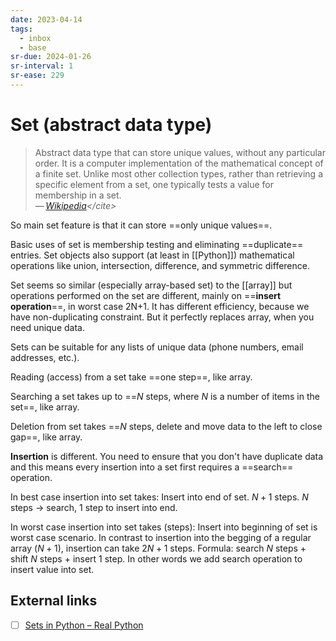 ```yaml
---
date: 2023-04-14
tags:
  - inbox
  - base
sr-due: 2024-01-26
sr-interval: 1
sr-ease: 229
---
```


# Set (abstract data type)

> Abstract data type that can store unique values, without any particular order.
> It is a computer implementation of the mathematical concept of a finite set.
> Unlike most other collection types, rather than retrieving a specific element
> from a set, one typically tests a value for membership in a set.\
> — <cite>[Wikipedia](https://en.wikipedia.org/wiki/Set_\(abstract_data_type\))</cite>

So main set feature is that it can store ==only unique values==. <!--SR:!2024-09-13,17,259-->

Basic uses of set is membership testing and eliminating ==duplicate== entries.
Set objects also support (at least in [[Python]]) mathematical operations like
union, intersection, difference, and symmetric difference. <!--SR:!2024-10-12,28,239-->

Set seems so similar (especially array-based set) to the [[array]] but
operations performed on the set are different, mainly on
==**insert operation**==, in worst case 2N+1. It has different efficiency,
because we have non-duplicating constraint. But it perfectly replaces array,
when you need unique data. <!--SR:!2024-09-08,11,240-->

Sets can be suitable for any lists of unique data (phone numbers, email
addresses, etc.).

Reading (access) from a set take ==one step==, like array. <!--SR:!2024-09-23,34,266-->

Searching a set takes up to ==$N$ steps, where $N$ is a number of items in the
set==, like array.

Deletion from set takes ==$N$ steps, delete and move data to the left to close
gap==, like array.

**Insertion** is different. You need to ensure that you don't have duplicate
data and this means every insertion into a set first requires a ==search==
operation. <!--SR:!2024-09-07,5,237-->

In best case insertion into set takes:
&#10;
Insert into end of set. $N + 1$ steps. $N$ steps → search, 1 step to insert into
end. <!--SR:!2024-09-19,7,206-->

In worst case insertion into set takes (steps):
&#10;
Insert into beginning of set is worst case scenario. In contrast to insertion
into the begging of a regular array ($N+1$), insertion can take $2N + 1$ steps.
Formula: search $N$ steps + shift $N$ steps + insert 1 step. In other words we
add search operation to insert value into set. <!--SR:!2024-09-14,4,179-->

## External links

- [ ] [Sets in Python – Real Python](https://realpython.com/python-sets/)

